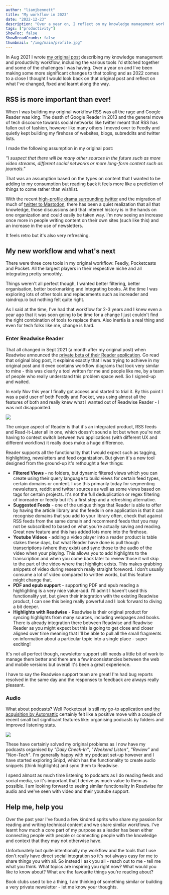 ```yaml
---
author: "liamjbennett"
title: "My workflow in 2023"
date: "2022-12-23"
description: "Over a year on, I reflect on my knowledge management workflow and discuss some recent changes"
tags: ["productivity"]
ShowToc: false
ShowBreadCrumbs: false
thumbnail: "/img/main/profile.jpg"
---
```


In Aug 2021 I wrote [my original post](/posts/2021-08-21-explaining-my-workflow/) describing my knowledge management and productivity workflow, including the various tools I'd stitched together and some of the challenges I was having. Over a year on and I've been making some more significant changes to that tooling and as 2022 comes to a close I thought I would look back on that original post and reflect on what I've changed, fixed and learnt along the way.

## RSS is more important than ever!

When I was building my original workflow RSS was all the rage and Google Reader was king. The death of Google Reader in 2013 and the general move of tech discourse towards social networks like twitter meant that RSS has fallen out of fashion, however like many others I moved over to Feedly and quietly kept building my firehose of websites, blogs, subreddits and twitter lists. 

I made the following assumption in my original post:

*"I suspect that there will be many other sources in the future such as more video streams, different social networks or more long-form content such as journals."*

That was an assumption based on the types on content that I wanted to be adding to my consumption but reading back it feels more like a prediction of things to come rather than wishlist.

With the recent [high-profile drama surrounding twitter](https://en.wikipedia.org/wiki/Acquisition_of_Twitter_by_Elon_Musk#Post-acquisition) and the 
migration of much of [twitter to Mastodon](https://www.theverge.com/2022/12/20/23518325/mastodon-monthly-active-users-twitter-elon-musk), there has been a quiet realization that all that knowledge, those discussions and that internet history is in the hands on one organization and could easily be taken way. I'm now seeing an increase once more in people writing content on their own sites (such like this) and an increase in the use of newsletters. 

It feels retro but it's also very refreshing.

## My new workflow and what's next

There were three core tools in my original workflow: Feedly, Pocketcasts and Pocket. All the largest players in their respective niche and all integrating pretty smoothly. 

Things weren't all perfect though, I wanted better filtering, better organisation, better bookmarking and integrating books. At the time I was exploring lots of other tools and replacements such as inoreader and raindrop.io but nothing felt quite right.

As I said at the time, I've had that workflow for 2-3 years and I knew even a year ago that it was soon going to be time for a change I just couldn't find the right combination of tools to replace them. Also inertia is a real thing and even for tech folks like me, change is hard.

### Enter Readwise Reader
That all changed in Sept 2021 (a month after my original post) when Readwise announced the [private beta of their Reader application](https://blog.readwise.io/readwise-reading-app/). Go read that original blog post, it explains exactly that I was trying to achieve in my original post and it even contains workflow diagrams that look very similar to mine - this was clearly a tool written for me and people like me, by a team of people who really understand this problem space well. So I signed-up and waited.

In early Nov this year I finally got access and started to trial it. By this point I was a paid user of both Feedly and Pocket, was using almost all the features of both and really knew what I wanted out of Readwise Reader - I was not disappointed.

![](/img/2022/reader.png)

The unique aspect of Reader is that it's an integrated product, RSS feeds and Read-It-Later all in one, which doesn't sound a lot but when you're not having to context switch between two applications (with different UX and different workflow) it really does make a huge difference.

Reader supports all the functionality that I would expect such as tagging, highlighting, newsletters and feed organization. But given it's a new tool designed from the ground-up it's rethought a few things:

* **Filtered Views** - no folders, but dynamic filtered views which you can create using their query language to build views for certain feed types, certain domains or content. I use this primarily today for segmenting newsletters, reddit and twitter sources as well as some views based on tags for certain projects. It's not the full deduplication or regex filtering of inoreader or feedly but it's a first step and a refreshing alternative.
* **Suggested Feeds** - one of the unique things that Reader is able to offer by having the article library and the feeds in one application is that it can recognise domains that you add to your library often, check that against RSS feeds from the same domain and recommend feeds that you may not be subscribed to based on what you're actually saving and reading. Great new feature and this has added lots more into the firehose.
* **Youtube Videos** - adding a video player into a reader product is table stakes these days, but what Reader have done is pull though transcriptions (where they exist) and sync those to the audio of the video when your playing. This allows you to add highlights to the transcription and when you come back later to review those it will skip to the part of the video where that highlight exists. This makes grabbing snippets of video during research really straight foreword. I don't usually consume a lot of video compared to written words, but this feature might change that. 
* **PDF and epub support** - supporting PDF and epub reading a highlighting is a very nice value-add. I'll admit I haven't used this functionality yet, but given their integration with the existing Readwise product, I can see this being really powerful and I look forward to diving a bit deeper.
* **Highlights with Readwise** - Readwise is their original product for syncing highlights from many sources, including webpages and books. There is already integration there between Readwise and Readwise Reader as you might expect but this is going to get close and closer aligned over time meaning that I'll be able to pull all the small fragments on information about a particular topic into a single place - super exciting!

It's not all perfect though, newsletter support still needs a little bit of work to manage them better and there are a few inconsistencies between the web and mobile versions but overall it's been a great experience. 

I have to say the Readwise support team are great! I'm had bug reports resolved in the same day and the responses to feedback are always really pleasant.

### Audio

What about podcasts? Well Pocketcast is still my go-to application and [the acquisition by Automattic](https://www.androidpolice.com/2021/07/16/pocket-casts-has-a-new-owner-again/) certainly felt like a positive move with a couple of recent small but significant features like: organising podcasts by folders and improved listening stats. 

![](/img/2022/pocketcasts.png)

These have certainly solved my original problems as I now have my podcasts organised by *"Daily Check-In"*, *"Weekend Listen"*, *"Review"* and *"Non-Tech"*. I'm generally happy with my podcast set-up however and I have started exploring Snipd, which has the functionality to create audio snippets (think highlights) and sync them to Readwise.

I spend almost as much time listening to podcasts as I do reading feeds and social media, so it's important that I derive as much value to them as possible. I am looking forward to seeing similar functionality in Readwise for audio and we've seen with video and their youtube support.

## Help me, help you

Over the past year I've found a few kindred sprits who share my passion for reading and writing technical content and we share similar workflows. I've learnt how much a core part of my purpose as a leader has been either connecting people with people or connecting people with the knowledge and context that they may not otherwise have. 

Unfortunately but quite intentionally my workflow and the tools that I use don't really have direct social integration so it's not always easy for me to share things you with all. So instead I ask you all - reach out to me - tell me what you think. What topics are inspiring you right now? What would you like to know about? What are the favourite things you're reading about? 

Book clubs used to be a thing, I am thinking of something similar or building a very private newsletter - let me know your thoughts.
